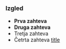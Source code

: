 ### Izgled
- **Prva zahteva**
- **Druga zahteva**
- Tretja zahteva
- Četrta zahteva
[title](https://www.example.com)
